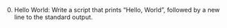0. Hello World: 
  Write a script that prints “Hello, World”, followed by a new line to the standard output.
